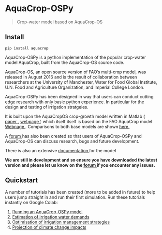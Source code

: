 # AquaCrop-OSPy
> Crop-water model based on AquaCrop-OS


## Install

`pip install aquacrop`

AquaCrop-OSPy is a python implementation of the popular crop-water model AquaCrop, built from the AquaCrop-OS source code.

AquaCrop-OS, an open source version of FAO’s multi-crop model, was released in August 2016 and is the result of collaboration between researchers at the University of Manchester, Water for Food Global Institute, U.N. Food and Agriculture Organization, and Imperial College London.

AquaCrop-OSPy has been designed in way that users can conduct cutting edge research with only basic python experience. In particular for the design and testing of irrigation stratgeies.

It is built upon the AquaCropOS crop-growth model written in Matlab (<a href=https://doi.org/10.1016/j.agwat.2016.11.015> paper </a>,  <a href=https://www.aquacropos.com/> webpage </a>) which itself itself is based on the FAO AquaCrop model <a href=http://www.fao.org/aquacrop/en/>Webpage </a>. Comparisons to both base models are shown <a href=https://thomasdkelly.github.io/aquacrop/comparison.html> here. </a>


A <a href=https://forum.aquacroposforum.com/>forum </a> has also been created so that users of AquaCrop-OSPy and AquaCrop-OS can discuss research, bugs and future development. 

There is also an extensive <a href=https://thomasdkelly.github.io/aquacrop/>documentation </a> for the model

**We are still in development and so ensure you have downloaded the latest version and please let us know on the <a href=https://forum.aquacroposforum.com/>forum </a> if you encounter any issues.**

## Quickstart

A number of tutorials has been created (more to be added in future) to help users jump straight in and run their first simulation. Run these tutorials instantly on Google Colab:


1.   <a href=https://colab.research.google.com/github/thomasdkelly/aquacrop/blob/master/tutorials/AquaCrop_OSPy_Notebook_1.ipynb>Running an AquaCrop-OSPy model</a>
2.   <a href=https://colab.research.google.com/github/thomasdkelly/aquacrop/blob/master/tutorials/AquaCrop_OSPy_Notebook_2.ipynb>Estimation of irrigation water demands</a>
3.   <a href=https://colab.research.google.com/github/thomasdkelly/aquacrop/blob/master/tutorials/AquaCrop_OSPy_Notebook_3.ipynb>Optimisation of irrigation management strategies</a>
4.  <a href=https://colab.research.google.com/github/thomasdkelly/aquacrop/blob/master/tutorials/AquaCrop_OSPy_Notebook_4.ipynb>Projection of climate change impacts</a>

